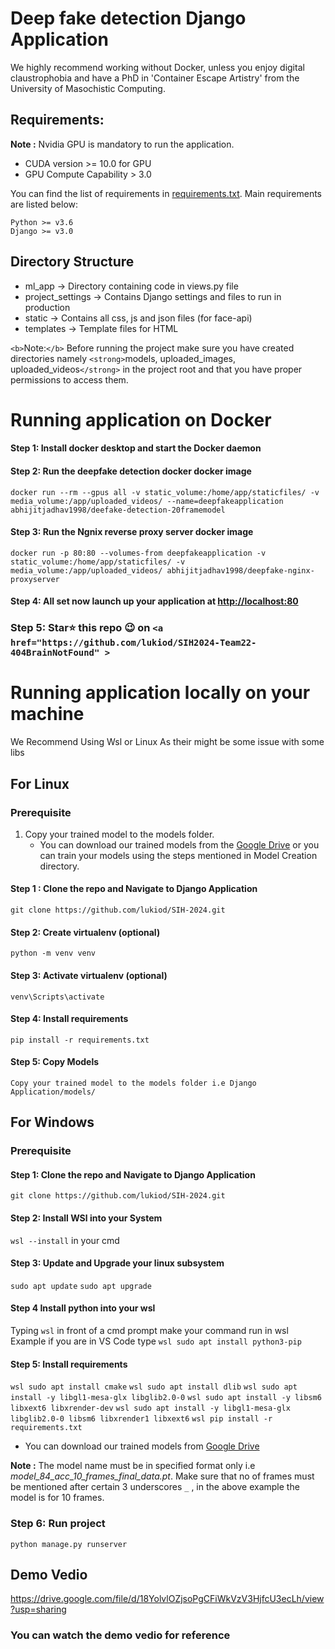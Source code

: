 # Deep fake detection Django Application
We highly recommend working without Docker, unless you enjoy digital claustrophobia and have a PhD in 'Container Escape Artistry' from the University of Masochistic Computing.
## Requirements:

**Note :** Nvidia GPU is mandatory to run the application.

- CUDA version >= 10.0 for GPU
- GPU Compute Capability > 3.0

You can find the list of requirements in [requirements.txt](https:/lukiod/SIH2024-Team22-404BrainNotFound/github.com//blob/master/Django%20Application/requirements.txt). Main requirements are listed below:

```
Python >= v3.6
Django >= v3.0
```

## Directory Structure

- ml_app -> Directory containing code in views.py file
- project_settings -> Contains Django settings and files to run in production
- static -> Contains all css, js and json files (for face-api)
- templates -> Template files for HTML

`<b>`Note:`</b>` Before running the project make sure you have created directories namely `<strong>`models, uploaded_images, uploaded_videos`</strong>` in the project root and that you have proper permissions to access them.

# Running application on Docker

#### Step 1: Install docker desktop and start the Docker daemon

#### Step 2: Run the deepfake detection docker docker image

```
docker run --rm --gpus all -v static_volume:/home/app/staticfiles/ -v media_volume:/app/uploaded_videos/ --name=deepfakeapplication abhijitjadhav1998/deefake-detection-20framemodel
```

#### Step 3: Run the Ngnix reverse proxy server docker image

```
docker run -p 80:80 --volumes-from deepfakeapplication -v static_volume:/home/app/staticfiles/ -v media_volume:/app/uploaded_videos/ abhijitjadhav1998/deepfake-nginx-proxyserver
```

#### Step 4: All set now launch up your application at [http://localhost:80](http://localhost:80)

### Step 5: Star⭐ this repo 😉 on `<a href="https://github.com/lukiod/SIH2024-Team22-404BrainNotFound" >`

# Running application locally on your machine

We Recommend Using Wsl or Linux As their might be some issue with some libs

## For Linux

### Prerequisite

1. Copy your trained model to the models folder.
   - You can download our trained models from the [Google Drive](https://drive.google.com/drive/folders/1UX8jXUXyEjhLLZ38tcgOwGsZ6XFSLDJ-?usp=sharing) or you can train your models using the steps mentioned in Model Creation directory.

#### Step 1 : Clone the repo and Navigate to Django Application

`git clone https://github.com/lukiod/SIH-2024.git`

#### Step 2: Create virtualenv (optional)

`python -m venv venv`

#### Step 3: Activate virtualenv (optional)

`venv\Scripts\activate`

#### Step 4: Install requirements

`pip install -r requirements.txt`

#### Step 5: Copy Models

`Copy your trained model to the models folder i.e Django Application/models/`

## For Windows

### Prerequisite

#### Step 1: Clone the repo and Navigate to Django Application

`git clone https://github.com/lukiod/SIH-2024.git`

#### Step 2: Install WSl into  your System

`wsl --install` in your cmd

#### Step 3: Update and Upgrade your linux subsystem

`sudo apt update`
`sudo apt upgrade`

#### Step 4 Install python into your wsl

Typing `wsl` in front of a cmd prompt make your command run in wsl
Example if you are in VS Code type `wsl sudo apt install python3-pip`

#### Step 5: Install requirements

`wsl sudo apt install cmake`
`wsl sudo apt install dlib`
`wsl sudo apt install -y libgl1-mesa-glx libglib2.0-0`
`wsl sudo apt install -y libsm6 libxext6 libxrender-dev`
`wsl sudo apt install -y libgl1-mesa-glx libglib2.0-0 libsm6 libxrender1 libxext6`
`wsl pip install -r requirements.txt`

- You can download our trained models from [Google Drive](https://drive.google.com/drive/folders/1UX8jXUXyEjhLLZ38tcgOwGsZ6XFSLDJ-?usp=sharing)

**Note :** The model name must be in specified format only i.e *model_84_acc_10_frames_final_data.pt*. Make sure that no of frames must be mentioned after certain 3 underscores `_` , in the above example the model is for 10 frames.

### Step 6: Run project

`python manage.py runserver`

## Demo Vedio 
https://drive.google.com/file/d/18YolvlOZjsoPgCFiWkVzV3HjfcU3ecLh/view?usp=sharing

### You can watch the demo vedio for reference
